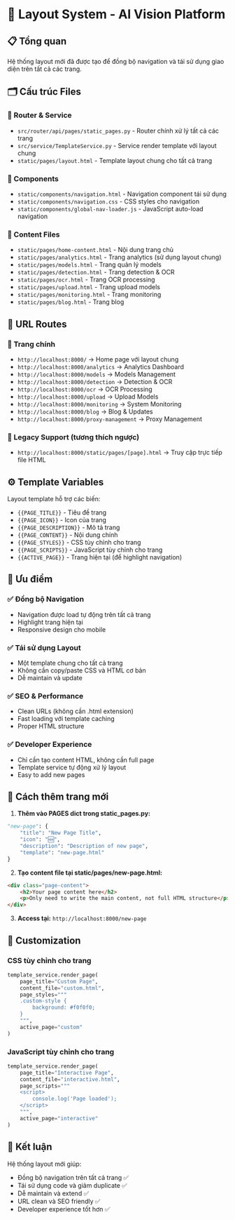 # 🎨 Layout System - AI Vision Platform

## 📋 Tổng quan
Hệ thống layout mới đã được tạo để đồng bộ navigation và tái sử dụng giao diện trên tất cả các trang.

## 🗂️ Cấu trúc Files

### 📂 Router & Service
- `src/router/api/pages/static_pages.py` - Router chính xử lý tất cả các trang
- `src/service/TemplateService.py` - Service render template với layout chung
- `static/pages/layout.html` - Template layout chung cho tất cả trang

### 📂 Components
- `static/components/navigation.html` - Navigation component tái sử dụng
- `static/components/navigation.css` - CSS styles cho navigation
- `static/components/global-nav-loader.js` - JavaScript auto-load navigation

### 📂 Content Files
- `static/pages/home-content.html` - Nội dung trang chủ
- `static/pages/analytics.html` - Trang analytics (sử dụng layout chung)
- `static/pages/models.html` - Trang quản lý models
- `static/pages/detection.html` - Trang detection & OCR
- `static/pages/ocr.html` - Trang OCR processing
- `static/pages/upload.html` - Trang upload models
- `static/pages/monitoring.html` - Trang monitoring
- `static/pages/blog.html` - Trang blog

## 🚀 URL Routes

### 📍 Trang chính
- `http://localhost:8000/` → Home page với layout chung
- `http://localhost:8000/analytics` → Analytics Dashboard  
- `http://localhost:8000/models` → Models Management
- `http://localhost:8000/detection` → Detection & OCR
- `http://localhost:8000/ocr` → OCR Processing
- `http://localhost:8000/upload` → Upload Models
- `http://localhost:8000/monitoring` → System Monitoring
- `http://localhost:8000/blog` → Blog & Updates
- `http://localhost:8000/proxy-management` → Proxy Management

### 📍 Legacy Support (tương thích ngược)
- `http://localhost:8000/static/pages/[page].html` → Truy cập trực tiếp file HTML

## ⚙️ Template Variables

Layout template hỗ trợ các biến:
- `{{PAGE_TITLE}}` - Tiêu đề trang
- `{{PAGE_ICON}}` - Icon của trang  
- `{{PAGE_DESCRIPTION}}` - Mô tả trang
- `{{PAGE_CONTENT}}` - Nội dung chính
- `{{PAGE_STYLES}}` - CSS tùy chỉnh cho trang
- `{{PAGE_SCRIPTS}}` - JavaScript tùy chỉnh cho trang
- `{{ACTIVE_PAGE}}` - Trang hiện tại (để highlight navigation)

## 🎯 Ưu điểm

### ✅ Đồng bộ Navigation
- Navigation được load tự động trên tất cả trang
- Highlight trang hiện tại
- Responsive design cho mobile

### ✅ Tái sử dụng Layout
- Một template chung cho tất cả trang
- Không cần copy/paste CSS và HTML cơ bản
- Dễ maintain và update

### ✅ SEO & Performance  
- Clean URLs (không cần .html extension)
- Fast loading với template caching
- Proper HTML structure

### ✅ Developer Experience
- Chỉ cần tạo content HTML, không cần full page
- Template service tự động xử lý layout
- Easy to add new pages

## 📝 Cách thêm trang mới

1. **Thêm vào PAGES dict trong static_pages.py:**
```python
"new-page": {
    "title": "New Page Title",
    "icon": "🆕", 
    "description": "Description of new page",
    "template": "new-page.html"
}
```

2. **Tạo content file tại static/pages/new-page.html:**
```html
<div class="page-content">
    <h2>Your page content here</h2>
    <p>Only need to write the main content, not full HTML structure</p>
</div>
```

3. **Access tại:** `http://localhost:8000/new-page`

## 🔧 Customization

### CSS tùy chỉnh cho trang
```python
template_service.render_page(
    page_title="Custom Page",
    content_file="custom.html", 
    page_styles="""
    .custom-style {
        background: #f0f0f0;
    }
    """,
    active_page="custom"
)
```

### JavaScript tùy chỉnh cho trang
```python
template_service.render_page(
    page_title="Interactive Page",
    content_file="interactive.html",
    page_scripts="""
    <script>
        console.log('Page loaded');
    </script>
    """,
    active_page="interactive"  
)
```

## 🎉 Kết luận
Hệ thống layout mới giúp:
- Đồng bộ navigation trên tất cả trang ✅
- Tái sử dụng code và giảm duplicate ✅
- Dễ maintain và extend ✅
- URL clean và SEO friendly ✅
- Developer experience tốt hơn ✅

